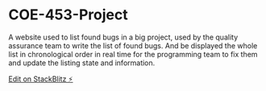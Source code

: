 # COE-453-Project

A website used to list found bugs in a big project, used by the quality assurance team to write the list of found bugs. And be displayed the whole list in chronological order in real time for the programming team to fix them and update the listing state and information.

[Edit on StackBlitz ⚡️](https://stackblitz.com/edit/react-ts-kw31nr)